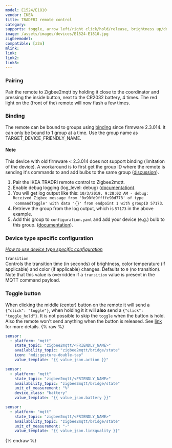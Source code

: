 ```yaml
---
model: E1524/E1810
vendor: IKEA
title: TRADFRI remote control
category:
supports: toggle, arrow left/right click/hold/release, brightness up/down click/hold/release
image: /assets/images/devices/E1524-E1810.jpg
zigbeemodel: 
compatible: [z2m]
mlink: 
link: 
link2: 
link3: 
---
```

### Pairing
Pair the remote to Zigbee2mqtt by holding it close to the coordinator and
pressing the inside button, next to the CR2032 battery, 4 times.
The red light on the (front of the) remote will now flash a few times.

### Binding
The remote can be bound to groups using [binding](https://www.zigbee2mqtt.io/information/binding) since firmware 2.3.014.
It can only be bound to 1 group at a time. Use the group name as TARGET_DEVICE_FRIENDLY_NAME.

#### Note
This device with old firmware < 2.3.014 does not support binding (limitation of the device). A workaround is to first
get the group ID where the remote is sending it's commands to and add bulbs to the
same group ([discussion](https://github.com/Koenkk/zigbee2mqtt/issues/782#issuecomment-514526256)).

1. Pair the IKEA TRADRI remote control to Zigbee2mqtt.
2. Enable debug logging (log_level: debug) ([documentation](https://www.zigbee2mqtt.io/information/configuration)).
3. You will get log output like this: `10/3/2019, 9:28:02 AM - debug: Received Zigbee message from '0x90fd9ffffe90d778'
of type 'commandToggle' with data '{}' from endpoint 1 with groupID 57173`.
4. Retrieve the group from the log output, which is `57173` in the above example.
5. Add this group to `configuration.yaml` and add your device (e.g.) bulb to this group.
([documentation](https://www.zigbee2mqtt.io/information/groups)).


### Device type specific configuration
*[How to use device type specific configuration](https://www.zigbee2mqtt.io/information/configuration)*


`transition`   
Controls the transition time (in seconds) of brightness,
color temperature (if applicable) and color (if applicable) changes. Defaults to `0` (no transition).
Note that this value is overridden if a `transition` value is present in the MQTT command payload.


### Toggle button
When clicking the middle (center) button on the remote it will send a `{"click": "toggle"}`, when holding it
it will **also** send a `{"click": "toggle_hold"}`. It is not possible to skip the `toggle` when the button is hold.
Also the remote won't send anything when the button is released.
See [link](https://github.com/Koenkk/zigbee2mqtt/issues/2077#issuecomment-538691885) for more details. 
{% raw %}
```yaml
sensor:
  - platform: "mqtt"
    state_topic: "zigbee2mqtt/<FRIENDLY_NAME>"
    availability_topic: "zigbee2mqtt/bridge/state"
    icon: "mdi:gesture-double-tap"
    value_template: "{{ value_json.action }}"

sensor:
  - platform: "mqtt"
    state_topic: "zigbee2mqtt/<FRIENDLY_NAME>"
    availability_topic: "zigbee2mqtt/bridge/state"
    unit_of_measurement: "%"
    device_class: "battery"
    value_template: "{{ value_json.battery }}"

sensor:
  - platform: "mqtt"
    state_topic: "zigbee2mqtt/<FRIENDLY_NAME>"
    availability_topic: "zigbee2mqtt/bridge/state"
    unit_of_measurement: "-"
    value_template: "{{ value_json.linkquality }}"
```
{% endraw %}



